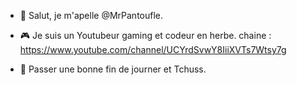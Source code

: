 - 👋 Salut, je m'apelle @MrPantoufle.
- 🎮 Je suis un Youtubeur gaming et codeur en herbe.
chaine : https://www.youtube.com/channel/UCYrdSvwY8IiiXVTs7Wtsy7g

- 💖 Passer une bonne fin de journer et Tchuss.
